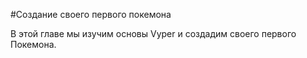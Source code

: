 <!-- Add translation for the following page: https://vyper.fun/#/1/introduction
Do NOT change the code below. The below code runs the code editor -->

#Создание своего первого покемона

В этой главе мы изучим основы Vyper и создадим своего первого Покемона.
